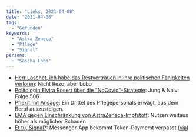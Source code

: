 ```yaml
---
title: "Links, 2021-04-08"
date: "2021-04-08"
tags:
  - "Gefunden"
keywords:
  - "Astra Zeneca"
  - "Pflege"
  - "Signal"
persons:
  - "Sascha Lobo"
---
```


- [Herr Laschet, ich habe das Restvertrauen in Ihre politischen Fähigkeiten verloren](https://www.spiegel.de/netzwelt/netzpolitik/armin-laschet-darum-fuehlt-sich-sascha-lobo-vom-cdu-chef-fuer-dumm-verkauft-a-c73f8474-a96b-41f2-a767-e4c9fbd08a61): Nicht Rezo, aber Lobo
- [Politologin Elvira Rosert über die "NoCovid"-Strategie](https://www.youtube.com/watch?v=WHXEpitDOQ8&feature=youtu.be): Jung & Naiv: Folge 506
- [Pflexit mit Ansage](https://jungle.world/artikel/2021/14/pflexit-mit-ansage): Ein Drittel des Pflegepersonals erwägt, aus dem Beruf auszusteigen.
- [EMA gegen Einschränkung von AstraZeneca-Impfstoff](https://www.spektrum.de/news/covid-19-impfung-ema-gegen-einschraenkung-von-astrazeneca-impfstoff/1856353): Nutzen weitaus höher als möglicher Schaden
- [Et tu, Signal?](https://www.stephendiehl.com/blog/signal.html): Messenger-App bekommt Token-Paymemt verpasst ([via](https://twitter.com/jotbe/status/1379833987426836480))
